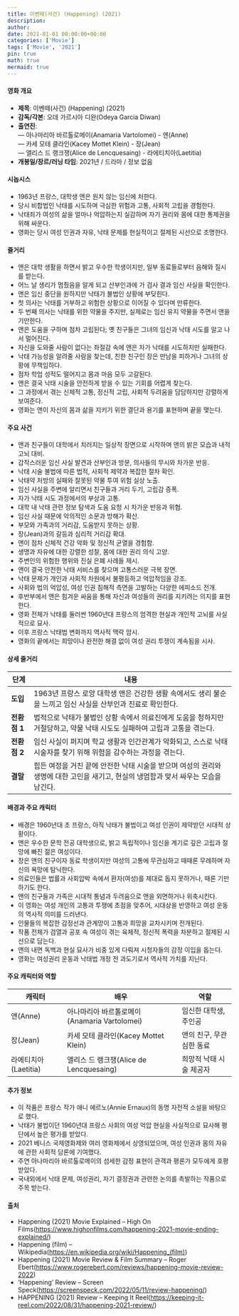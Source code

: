 ```yaml
---
title: 이벤떼(사건) (Happening) (2021)
description: 
author: 
date: 2021-01-01 00:00:00+00:00
categories: ['Movie']
tags: ['Movie', '2021']
pin: true
math: true
mermaid: true
---
```

#### 영화 개요

- **제목**: 이벤떼(사건) (Happening) (2021)  
- **감독/각본**: 오데 가르시아 디완(Odeya Garcia Diwan)  
- **출연진**:  
  — 아나마리아 바르톨로메이(Anamaria Vartolomei) - 앤(Anne)  
  — 카세 모테 클라인(Kacey Mottet Klein) - 장(Jean)  
  — 앨리스 드 랭크쟁(Alice de Lencquesaing) - 라에티치아(Laetitia)  
- **개봉일/장르/러닝 타임**: 2021년 / 드라마 / 정보 없음  

#### 시놉시스

- 1963년 프랑스, 대학생 앤은 원치 않는 임신에 처한다.  
- 당시 비합법인 낙태를 시도하며 극심한 위험과 고통, 사회적 고립을 경험한다.  
- 낙태죄가 여성의 삶을 얼마나 억압하는지 실감하며 자기 권리와 몸에 대한 통제권을 위해 싸운다.  
- 영화는 당시 여성 인권과 자유, 낙태 문제를 현실적이고 절제된 시선으로 조명한다.  

#### 줄거리

- 앤은 대학 생활을 하면서 밝고 우수한 학생이지만, 일부 동료들로부터 음해와 질시를 받는다.  
- 어느 날 생리가 멈췄음을 알게 되고 산부인과에 가 검사 결과 임신 사실을 확인한다.  
- 앤은 임신 중단을 원하지만 낙태가 불법인 상황에 부딪힌다.  
- 첫 의사는 낙태를 거부하고 위험한 상황으로 이어질 수 있다며 만류한다.  
- 두 번째 의사는 낙태를 위한 약물을 주지만, 실제로는 임신 유지 약물을 주면서 앤을 기만한다.  
- 앤은 도움을 구하며 점차 고립된다; 옛 친구들은 그녀의 임신과 낙태 시도를 알고 나서 멀어진다.  
- 자신을 도와줄 사람이 없다는 좌절감 속에 앤은 자가 낙태를 시도하지만 실패한다.  
- 낙태 가능성을 알려줄 사람을 찾는데, 친한 친구인 장은 만남을 피하거나 그녀의 상황에 무책임하다.  
- 점차 학업 성적도 떨어지고 몸과 마음 모두 고갈된다.  
- 앤은 결국 낙태 시술을 안전하게 받을 수 있는 기회를 어렵게 찾는다.  
- 그 과정에서 겪는 신체적 고통, 정신적 고립, 사회적 두려움을 담담하지만 강렬하게 보여준다.  
- 영화는 앤이 자신의 몸과 삶을 지키기 위한 결단과 용기를 표현하며 끝을 맺는다.  

#### 주요 사건

- 앤과 친구들이 대학에서 치러지는 일상적 장면으로 시작하며 앤의 밝은 모습과 내적 고뇌 대비.  
- 갑작스러운 임신 사실 발견과 산부인과 방문, 의사들의 무시와 차가운 반응.  
- 낙태 시술 불법에 따른 법적, 사회적 제약과 복잡한 절차 확인.  
- 낙태약 처방의 실패와 잘못된 약물 투여 위험 실상 노출.  
- 임신 사실을 주변에 알리면서 친구들과 거리 두기, 고립감 증폭.  
- 자가 낙태 시도 과정에서의 부상과 고통.  
- 대학 내 낙태 관련 정보 탐색과 도움 요청 시 차가운 반응과 위협.  
- 임신 사실 때문에 악의적인 소문과 방해가 확산.  
- 부모와 가족과의 거리감, 도움받지 못하는 상황.  
- 장(Jean)과의 갈등과 심리적 거리감 확대.  
- 앤이 점차 신체적 건강 악화 및 정신적 균열을 경험함.  
- 생명과 자유에 대한 강렬한 성찰, 몸에 대한 권리 의식 고양.  
- 주변인의 위험한 행위와 진실 은폐 사례들 제시.  
- 앤이 결국 안전한 낙태 서비스를 찾으며 고통스러운 극복 장면.  
- 낙태 문제가 개인과 사회적 차원에서 불평등하고 억압적임을 강조.  
- 사회와 법의 억압성, 여성 인권 침해적 측면을 고발하는 다양한 에피소드 전개.  
- 후반부에서 앤은 힘겨운 싸움을 통해 자신과 여성들의 권리를 지키려는 의지를 표현한다.  
- 영화 전체가 낙태를 둘러싼 1960년대 프랑스의 엄격한 현실과 개인적 고뇌를 사실적으로 묘사.  
- 이후 프랑스 낙태법 변화까지 역사적 맥락 암시.  
- 영화의 끝에서는 희망이나 완전한 해결 없이 여성 권리 투쟁이 계속됨을 시사.  

#### 상세 줄거리

| **단계**  | **내용**                                                               |
|-----------|------------------------------------------------------------------------|
| **도입**  | 1963년 프랑스 로앙 대학생 앤은 건강한 생활 속에서도 생리 불순을 느끼고 임신 사실을 산부인과 진료로 확인한다.  |
| **전환점 1** | 법적으로 낙태가 불법인 상황 속에서 의료진에게 도움을 청하지만 거절당하고, 약물 낙태 시도도 실패하여 고립과 고통을 겪는다. |
| **전환점 2** | 임신 사실이 퍼지며 학교 생활과 인간관계가 악화되고, 스스로 낙태 시술자를 찾기 위해 위험을 감수하는 과정을 겪는다. |
| **결말**  | 힘든 여정을 거친 끝에 안전한 낙태 시술을 받으며 여성의 권리와 생명에 대한 고민을 새기고, 현실의 냉엄함과 맞서 싸우는 모습을 남긴다. |

#### 배경과 주요 캐릭터

- 배경은 1960년대 초 프랑스, 아직 낙태가 불법이고 여성 인권이 제약받던 시대적 상황이다.  
- 앤은 우수한 문학 전공 대학생으로, 밝고 독립적이나 임신을 계기로 깊은 고립과 절망에 빠진 젊은 여성이다.  
- 장은 앤의 친구이자 동료 학생이지만 여성의 고통에 무관심하고 때때론 무례하며 자신의 욕망에 탐닉한다.  
- 의료인들은 법률과 사회압박 속에서 환자(여성)를 제대로 돕지 못하거나, 때론 기만하기도 한다.  
- 앤의 친구들과 가족은 시대적 통념과 두려움으로 앤을 외면하거나 위축시킨다.  
- 이 영화는 여성 개인의 고통과 투쟁에 초점을 맞추어, 시대상을 반영하고 여성 운동의 역사적 의미를 드러낸다.  
- 인물들의 복잡한 감정선과 관계망이 고통과 희망을 교차시키며 전개된다.  
- 작품 전체가 검열과 공포 속 여성이 겪는 육체적, 정신적 폭력을 차분하고 절제된 시선으로 담는다.  
- 앤의 내면 독백과 현실 묘사가 비중 있게 다뤄져 시청자들의 감정 이입을 돕는다.  
- 영화는 여성권리 운동과 낙태법 개정 전 과도기로서 역사적 가치를 지닌다.  

#### 주요 캐릭터와 역할

| **캐릭터** | **배우**               | **역할**           |
|------------|------------------------|--------------------|
| 앤(Anne)    | 아나마리아 바르톨로메이(Anamaria Vartolomei) | 임신한 대학생, 주인공   |
| 장(Jean)    | 카세 모테 클라인(Kacey Mottet Klein)           | 앤의 친구, 무관심한 동료 |
| 라에티치아(Laetitia) | 앨리스 드 랭크쟁(Alice de Lencquesaing)      | 희망적 낙태 시술 제공자  |

#### 추가 정보

- 이 작품은 프랑스 작가 애니 에르노(Annie Ernaux)의 동명 자전적 소설을 바탕으로 했다.  
- 낙태가 불법이던 1960년대 프랑스 사회의 여성 억압 현실을 사실적으로 묘사해 평단에서 높은 평가를 받았다.  
- 2021 베니스 국제영화제와 여러 영화제에서 상영되었으며, 여성 인권과 몸의 자유에 관한 사회적 담론에 기여했다.  
- 주연 아나마리아 바르톨로메이의 섬세한 감정 표현이 관객과 평론가 모두에게 호평받았다.  
- 국내외에서 낙태 문제, 여성권리, 자기 결정권과 관련한 논의를 촉발하는 작품으로 주목 받는다.  

#### 출처

- Happening (2021) Movie Explained – High On Films(https://www.highonfilms.com/happening-2021-movie-ending-explained/)  
- Happening (film) – Wikipedia(https://en.wikipedia.org/wiki/Happening_(film))  
- Happening (2021) Movie Review & Film Summary – Roger Ebert(https://www.rogerebert.com/reviews/happening-movie-review-2022)  
- ‘Happening’ Review – Screen Speck(https://screenspeck.com/2022/05/11/review-happening/)  
- HAPPENING (2021) Review – Keeping It Reel(https://keeping-it-reel.com/2022/08/31/happening-2021-review/)
